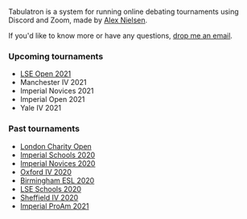 Tabulatron is a system for running online debating tournaments using Discord and Zoom, made by [Alex Nielsen](https://alexnielsen.me).

If you'd like to know more or have any questions, [drop me an email](mailto:aen@tabulatron.com).

### Upcoming tournaments

- [LSE Open 2021](https://lseopen.tabulatron.com)
- Manchester IV 2021
- Imperial Novices 2021
- Imperial Open 2021
- Yale IV 2021

### Past tournaments

- [London Charity Open](https://londoncharityopen.org)
- [Imperial Schools 2020](https://schools.imperialdebating.org)
- [Imperial Novices 2020](https://novices.imperialdebating.org)
- [Oxford IV 2020](https://oxfordiv.tabulatron.com)
- [Birmingham ESL 2020](https://birminghamesl.tabulatron.com)
- [LSE Schools 2020](https://lseschools.tabulatron.com)
- [Sheffield IV 2020](https://sheffieldiv.tabulatron.com)
- [Imperial ProAm 2021](https://proam.imperialdebating.org)
